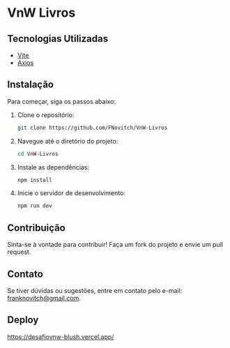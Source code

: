 # VnW Livros


## Tecnologias Utilizadas

- [Vite](https://vitejs.dev/)
- [Axios](https://axios-http.com/)

## Instalação

Para começar, siga os passos abaixo:

1. Clone o repositório:
   ```bash
   git clone https://github.com/FNovitch/VnW-Livros
   ```
2. Navegue até o diretório do projeto:
   ```bash
   cd VnW-Livros
   ```
3. Instale as dependências:
   ```bash
   npm install
   ```
4. Inicie o servidor de desenvolvimento:
   ```bash
   npm run dev
   ```

## Contribuição

Sinta-se à vontade para contribuir! Faça um fork do projeto e envie um pull request.

## Contato

Se tiver dúvidas ou sugestões, entre em contato pelo e-mail: franknovitch@gmail.com.

## Deploy

https://desafiovnw-blush.vercel.app/
